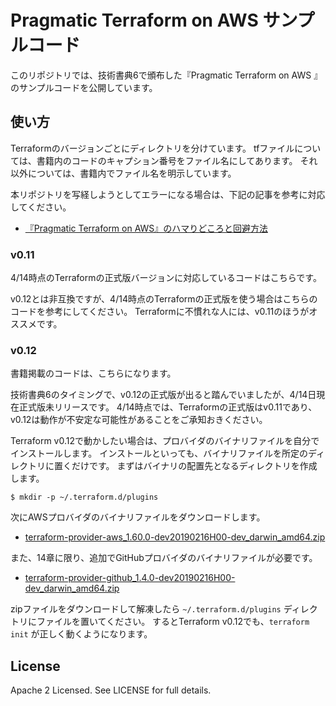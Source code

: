 # Pragmatic Terraform on AWS サンプルコード

このリポジトリでは、技術書典6で頒布した『Pragmatic Terraform on AWS 』のサンプルコードを公開しています。

## 使い方

Terraformのバージョンごとにディレクトリを分けています。
tfファイルについては、書籍内のコードのキャプション番号をファイル名にしてあります。
それ以外については、書籍内でファイル名を明示しています。

本リポジトリを写経しようとしてエラーになる場合は、下記の記事を参考に対応してください。

- [『Pragmatic Terraform on AWS』のハマりどころと回避方法](https://nekopunch.hatenablog.com/entry/2019/04/18/094914)

### v0.11

4/14時点のTerraformの正式版バージョンに対応しているコードはこちらです。

v0.12とは非互換ですが、4/14時点のTerraformの正式版を使う場合はこちらのコードを参考にしてください。
Terraformに不慣れな人には、v0.11のほうがオススメです。

### v0.12

書籍掲載のコードは、こちらになります。

技術書典6のタイミングで、v0.12の正式版が出ると踏んでいましたが、4/14日現在正式版未リリースです。
4/14時点では、Terraformの正式版はv0.11であり、v0.12は動作が不安定な可能性があることをご承知おきください。

Terraform v0.12で動かしたい場合は、プロバイダのバイナリファイルを自分でインストールします。
インストールといっても、バイナリファイルを所定のディレクトリに置くだけです。
まずはバイナリの配置先となるディレクトリを作成します。

```shell
$ mkdir -p ~/.terraform.d/plugins
```

次にAWSプロバイダのバイナリファイルをダウンロードします。

- [terraform-provider-aws_1.60.0-dev20190216H00-dev_darwin_amd64.zip](http://terraform-0.12.0-dev-snapshots.s3-website-us-west-2.amazonaws.com/terraform-provider-aws/1.60.0-dev20190216H00-dev/)

また、14章に限り、追加でGitHubプロバイダのバイナリファイルが必要です。

- [terraform-provider-github_1.4.0-dev20190216H00-dev_darwin_amd64.zip](http://terraform-0.12.0-dev-snapshots.s3-website-us-west-2.amazonaws.com/terraform-provider-github/1.4.0-dev20190216H00-dev/)

zipファイルをダウンロードして解凍したら `~/.terraform.d/plugins` ディレクトリにファイルを置いてください。
するとTerraform v0.12でも、`terraform init` が正しく動くようになります。

## License

Apache 2 Licensed. See LICENSE for full details.
